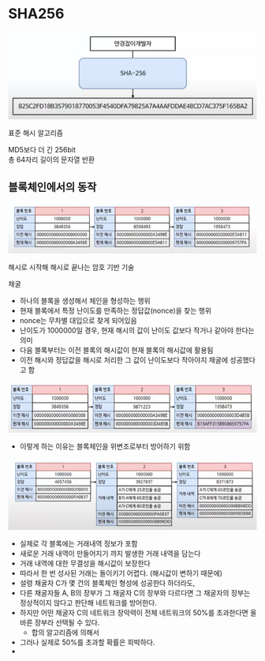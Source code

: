 # SHA256

![](.SHA256_images/aadf9989.png)

표준 해시 알고리즘

MD5보다 더 긴 256bit   
총 64자리 길이의 문자열 반환

## 블록체인에서의 동작

![](.SHA256_images/9384a0fe.png)

해시로 시작해 해시로 끝나는 암호 기반 기술  

채굴
- 하나의 블록을 생성해서 체인을 형성하는 행위
- 현재 블록에서 특정 난이도를 만족하는 정답값(nonce)을 찾는 행위  
- nonce는 무차별 대입으로 찾게 되어있음 
- 난이도가 1000000일 경우, 현재 해시의 값이 난이도 값보다 작거나 같아야 한다는 의미
- 다음 블록부터는 이전 블록의 해시값이 현재 블록의 해시값에 활용됨
- 이전 해시와 정답값을 해시로 처리한 그 값이 난이도보다 작아야지 채굴에 성공했다고 함 

![](.SHA256_images/84451416.png)  
- 이렇게 하는 이유는 블록체인을 위변조로부터 방어하기 위함



![](.SHA256_images/d05bc1e6.png)
- 실제로 각 블록에는 거래내역 정보가 포함
- 새로운 거래 내역이 만들어지기 까지 발생한 거래 내역을 담는다
- 거래 내역에 대한 무결성을 해시값이 보장한다
- 따라서 한 번 성사된 거래는 돌이키기 어렵다. (해시값이 변하기 때문에)
- 설령 채굴자 C가 몇 건의 블록체인 형성에 성공한다 하더라도,
- 다른 채굴자들 A, B의 장부가 그 채굴자 C의 장부와 다르다면 그 채굴자의 장부는 정상적이지 않다고 판단해 네트워크를 방어한다.
- 하지만 어떤 채굴자 C의 네트워크 장악력이 전체 네트워크의 50%를 초과한다면 올바른 장부라 선택될 수 있다.
  - 합의 알고리즘에 의해서
- 그러나 실제로 50%를 초과할 확률은 희박하다. 
- 

